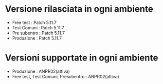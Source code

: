 # Versione rilasciata in ogni ambiente

- Free test : Patch 5.11.7
- Test Comuni : Patch 5.11.7
- Pre subentro : Patch 5.11.7
- Produzione : Patch 5.11.7


# Versioni supportate in ogni ambiente

- Produzione : ANPR02(attiva)
- Free test, Test Comuni, Presubentro : ANPR02(attiva)
